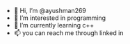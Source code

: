 - 👋 Hi, I’m @ayushman269
- 👀 I’m interested in programming
- 🌱 I’m currently learning c++
- 📫 you can reach me through linked in 

<!---
ayushman269/ayushman269 is a ✨ special ✨ repository because its `README.md` (this file) appears on your GitHub profile.
You can click the Preview link to take a look at your changes.
--->
